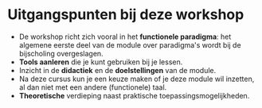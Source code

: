 # Uitgangspunten bij deze workshop

+ De workshop richt zich vooral in het **functionele paradigma**: het algemene eerste deel van de module over paradigma's wordt bij de bijscholing overgeslagen.
+ **Tools aanleren** die je kunt gebruiken bij je lessen.
+ Inzicht in de **didactiek** en de **doelstellingen** van de module.
+ Na deze cursus kun je een keuze maken of je deze module wil inzetten, al dan niet met een andere (functionele) taal.
+ **Theoretische** verdieping naast praktische toepassingsmogelijkheden.
